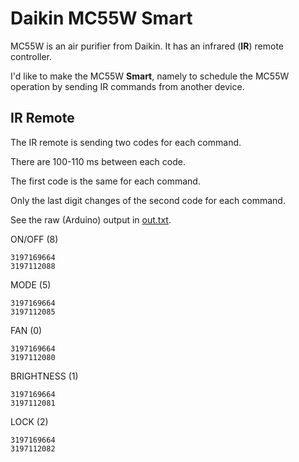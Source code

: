 # Daikin MC55W Smart

MC55W is an air purifier from Daikin. It has an infrared (**IR**) remote controller.

I'd like to make the MC55W **Smart**, namely to schedule the MC55W operation by sending IR commands from another device.

## IR Remote

The IR remote is sending two codes for each command.

There are 100-110 ms between each code.

The first code is the same for each command.

Only the last digit changes of the second code for each command.

See the raw (Arduino) output in [out.txt](out.txt).

ON/OFF (8)

    3197169664
    3197112088

MODE (5)

    3197169664 
    3197112085

FAN (0)

    3197169664
    3197112080

BRIGHTNESS (1)

    3197169664
    3197112081

LOCK (2)

    3197169664
    3197112082
